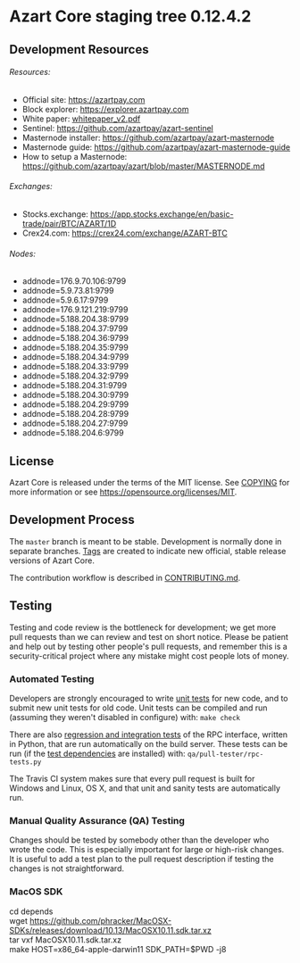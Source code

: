 Azart Core staging tree 0.12.4.2
===============================



## Development Resources

###### Resources:
- Official site: https://azartpay.com  
- Block explorer: https://explorer.azartpay.com  
- White paper: [whitepaper_v2.pdf](https://github.com/azartpay/azart/blob/master/azart-docs/whitepaper_v2.pdf)  
- Sentinel: https://github.com/azartpay/azart-sentinel  
- Masternode installer: https://github.com/azartpay/azart-masternode  
- Masternode guide: https://github.com/azartpay/azart-masternode-guide  
- How to setup a Masternode: https://github.com/azartpay/azart/blob/master/MASTERNODE.md

###### Exchanges:  
- Stocks.exchange: https://app.stocks.exchange/en/basic-trade/pair/BTC/AZART/1D
- Crex24.com: https://crex24.com/exchange/AZART-BTC  

###### Nodes:  
- addnode=176.9.70.106:9799
- addnode=5.9.73.81:9799
- addnode=5.9.6.17:9799
- addnode=176.9.121.219:9799
- addnode=5.188.204.38:9799
- addnode=5.188.204.37:9799
- addnode=5.188.204.36:9799
- addnode=5.188.204.35:9799
- addnode=5.188.204.34:9799
- addnode=5.188.204.33:9799
- addnode=5.188.204.32:9799
- addnode=5.188.204.31:9799
- addnode=5.188.204.30:9799
- addnode=5.188.204.29:9799
- addnode=5.188.204.28:9799
- addnode=5.188.204.27:9799
- addnode=5.188.204.6:9799

License
-------

Azart Core is released under the terms of the MIT license. See [COPYING](COPYING) for more
information or see https://opensource.org/licenses/MIT.

Development Process
-------------------

The `master` branch is meant to be stable. Development is normally done in separate branches.
[Tags](https://github.com/azartpay/azart/tags) are created to indicate new official,
stable release versions of Azart Core.

The contribution workflow is described in [CONTRIBUTING.md](CONTRIBUTING.md).

Testing
-------

Testing and code review is the bottleneck for development; we get more pull
requests than we can review and test on short notice. Please be patient and help out by testing
other people's pull requests, and remember this is a security-critical project where any mistake might cost people
lots of money.

### Automated Testing

Developers are strongly encouraged to write [unit tests](/doc/unit-tests.md) for new code, and to
submit new unit tests for old code. Unit tests can be compiled and run
(assuming they weren't disabled in configure) with: `make check`

There are also [regression and integration tests](/qa) of the RPC interface, written
in Python, that are run automatically on the build server.
These tests can be run (if the [test dependencies](/qa) are installed) with: `qa/pull-tester/rpc-tests.py`

The Travis CI system makes sure that every pull request is built for Windows
and Linux, OS X, and that unit and sanity tests are automatically run.

### Manual Quality Assurance (QA) Testing

Changes should be tested by somebody other than the developer who wrote the
code. This is especially important for large or high-risk changes. It is useful
to add a test plan to the pull request description if testing the changes is
not straightforward.

### MacOS SDK

cd depends  
wget https://github.com/phracker/MacOSX-SDKs/releases/download/10.13/MacOSX10.11.sdk.tar.xz  
tar vxf MacOSX10.11.sdk.tar.xz  
make HOST=x86_64-apple-darwin11 SDK_PATH=$PWD -j8  
